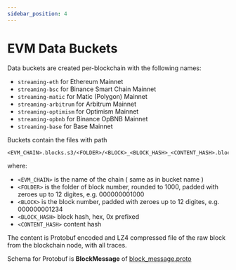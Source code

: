 ```yaml
---
sidebar_position: 4
---
```


# EVM Data Buckets

Data buckets are created per-blockchain with the following names:

* ```streaming-eth``` for Ethereum Mainnet
* ```streaming-bsc``` for Binance Smart Chain Mainnet
* ```streaming-matic``` for Matic (Polygon) Mainnet
* ```streaming-arbitrum``` for Arbitrum Mainnet
* ```streaming-optimism``` for Optimism Mainnet
* ```streaming-opbnb``` for Binance OpBNB Mainnet
* ```streaming-base``` for Base Mainnet

Buckets contain the files with path

```
<EVM_CHAIN>.blocks.s3/<FOLDER>/<BLOCK>_<BLOCK_HASH>_<CONTENT_HASH>.block.lz4
```

where:

* ```<EVM_CHAIN>``` is the name of the chain ( same as in bucket name )
* ```<FOLDER>``` is the folder of block number, rounded to 1000, padded with zeroes up to 12 digites, e.g. 000000001000
* ```<BLOCK>``` is the block number, padded with zeroes up to 12 digites, e.g. 000000001234
* ```<BLOCK_HASH>``` block hash, hex, 0x prefixed
* ```<CONTENT_HASH>``` content hash

The content is Protobuf encoded and LZ4 compressed file of the raw block from the blockchain node, with all traces.

Schema for Protobuf is **BlockMessage** of [block_message.proto](https://github.com/bitquery/streaming_protobuf/blob/main/evm/block_message.proto)

